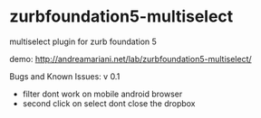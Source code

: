 zurbfoundation5-multiselect
===========================

multiselect plugin for zurb foundation 5

demo: http://andreamariani.net/lab/zurbfoundation5-multiselect/


Bugs and Known Issues:
v 0.1
- filter dont work on mobile android browser 
- second click on select dont close the dropbox
